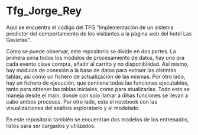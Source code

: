 # Tfg_Jorge_Rey
Aquí se encuentra el código del TFG "Implementación de un sistema predictor del comportamiento de los visitantes a la página web del hotel Las Gaviotas". 

Como se puede observar, este repositorio se divide en dos partes. La primera sería todos los módulos de procesamiento de datos, hay uno pra cada evento clave compra, añadir al carrito y no disponibilidad. Así mismo, hay módulos de conexión a la base de datos para extraer las distintas tablas, así como un fichero de actualización de las mismas. Por otro lado, hay un fichero de ejecución, que contiene todas las funciones ejecutables, tanto para obtener las tablas iniciales, como para atualizarlas. Todo esto se maneja desde el main, donde con solo llamar a dihas funciones se llevan a cabo ambos procesos. Por otro lado, esta el notebook con las visualizaciones del análisis exploratorio y el modelado. 

En este repositorio también se encuentran dos modelos de los entrenados, listos para ser cargados y utilizados. 
